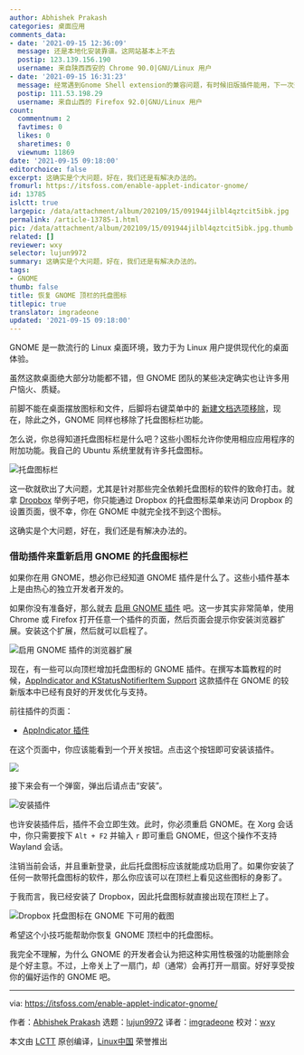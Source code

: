 ```yaml
---
author: Abhishek Prakash
categories: 桌面应用
comments_data:
- date: '2021-09-15 12:36:09'
  message: 还是本地化安装靠谱。这网站基本上不去
  postip: 123.139.156.190
  username: 来自陕西西安的 Chrome 90.0|GNU/Linux 用户
- date: '2021-09-15 16:31:23'
  message: 经常遇到Gnome Shell extension的兼容问题，有时候旧版插件能用，下一次开机它不知道为啥就挂了
  postip: 111.53.198.29
  username: 来自山西的 Firefox 92.0|GNU/Linux 用户
count:
  commentnum: 2
  favtimes: 0
  likes: 0
  sharetimes: 0
  viewnum: 11869
date: '2021-09-15 09:18:00'
editorchoice: false
excerpt: 这确实是个大问题，好在，我们还是有解决办法的。
fromurl: https://itsfoss.com/enable-applet-indicator-gnome/
id: 13785
islctt: true
largepic: /data/attachment/album/202109/15/091944jilbl4qztcit5ibk.jpg
permalink: /article-13785-1.html
pic: /data/attachment/album/202109/15/091944jilbl4qztcit5ibk.jpg.thumb.jpg
related: []
reviewer: wxy
selector: lujun9972
summary: 这确实是个大问题，好在，我们还是有解决办法的。
tags:
- GNOME
thumb: false
title: 恢复 GNOME 顶栏的托盘图标
titlepic: true
translator: imgradeone
updated: '2021-09-15 09:18:00'
---
```


GNOME 是一款流行的 Linux 桌面环境，致力于为 Linux 用户提供现代化的桌面体验。


虽然这款桌面绝大部分功能都不错，但 GNOME 团队的某些决定确实也让许多用户恼火、质疑。


前脚不能在桌面摆放图标和文件，后脚将右键菜单中的 [新建文档选项移除](https://itsfoss.com/add-new-document-option/)，现在，除此之外，GNOME 同样也移除了托盘图标栏功能。


怎么说，你总得知道托盘图标栏是什么吧？这些小图标允许你使用相应应用程序的附加功能。我自己的 Ubuntu 系统里就有许多托盘图标。


![托盘图标栏](/data/attachment/album/202109/15/091944jilbl4qztcit5ibk.jpg)


这一砍就砍出了大问题，尤其是针对那些完全依赖托盘图标的软件的致命打击。就拿 [Dropbox](https://www.dropbox.com) 举例子吧，你只能通过 Dropbox 的托盘图标菜单来访问 Dropbox 的设置页面，很不幸，你在 GNOME 中就完全找不到这个图标。


这确实是个大问题，好在，我们还是有解决办法的。


### 借助插件来重新启用 GNOME 的托盘图标栏


如果你在用 GNOME，想必你已经知道 GNOME 插件是什么了。这些小插件基本上是由热心的独立开发者开发的。


如果你没有准备好，那么就去 [启用 GNOME 插件](https://itsfoss.com/gnome-shell-extensions/) 吧。这一步其实非常简单，使用 Chrome 或 Firefox 打开任意一个插件的页面，然后页面会提示你安装浏览器扩展。安装这个扩展，然后就可以启程了。


![启用 GNOME 插件的浏览器扩展](/data/attachment/album/202109/15/091955hb51moetbta1hb5y.jpg)


现在，有一些可以向顶栏增加托盘图标的 GNOME 插件。在撰写本篇教程的时候，[AppIndicator and KStatusNotifierItem Support](https://extensions.gnome.org/extension/615/appindicator-support/) 这款插件在 GNOME 的较新版本中已经有良好的开发优化与支持。


前往插件的页面：


* [AppIndicator 插件](https://extensions.gnome.org/extension/615/appindicator-support/)


在这个页面中，你应该能看到一个开关按钮。点击这个按钮即可安装该插件。


![](/data/attachment/album/202109/15/092004l8441azsihy6w86j.jpg)


接下来会有一个弹窗，弹出后请点击“安装”。


![安装插件](/data/attachment/album/202109/15/091844y211l0k44ul411l4.png)


也许安装插件后，插件不会立即生效。此时，你必须重启 GNOME。在 Xorg 会话中，你只需要按下 `Alt + F2` 并输入 `r` 即可重启 GNOME，但这个操作不支持 Wayland 会话。


注销当前会话，并且重新登录，此后托盘图标应该就能成功启用了。如果你安装了任何一款带托盘图标的软件，那么你应该可以在顶栏上看见这些图标的身影了。


于我而言，我已经安装了 Dropbox，因此托盘图标就直接出现在顶栏上了。


![Dropbox 托盘图标在 GNOME 下可用的截图](/data/attachment/album/202109/15/092011fnrv0x5ntxkxgz99.jpg)


希望这个小技巧能帮助你恢复 GNOME 顶栏中的托盘图标。


我完全不理解，为什么 GNOME 的开发者会认为把这种实用性极强的功能删除会是个好主意。不过，上帝关上了一扇门，却（通常）会再打开一扇窗。好好享受按你的偏好运作的 GNOME 吧。




---


via: <https://itsfoss.com/enable-applet-indicator-gnome/>


作者：[Abhishek Prakash](https://itsfoss.com/author/abhishek/) 选题：[lujun9972](https://github.com/lujun9972) 译者：[imgradeone](https://github.com/imgradeone) 校对：[wxy](https://github.com/wxy)


本文由 [LCTT](https://github.com/LCTT/TranslateProject) 原创编译，[Linux中国](https://linux.cn/) 荣誉推出